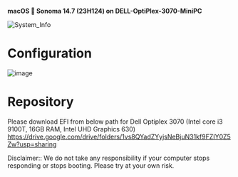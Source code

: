 **macOS  Sonoma 14.7 (23H124) on DELL-OptiPlex-3070-MiniPC**

![System_Info](https://github.com/user-attachments/assets/b30d94f2-b9e6-4c81-be38-1093f3225365)

Configuration
=============

![image](https://github.com/user-attachments/assets/d8a076a6-1393-4b36-a851-8793b20396e7)


Repository
==========
Please download EFI from below path for Dell Optiplex 3070 (Intel core i3 9100T, 16GB RAM, Intel UHD Graphics 630)
https://drive.google.com/drive/folders/1vs8QYadZYyjsNeBjuN31kf9FZIY0Z5Zw?usp=sharing

Disclaimer:: We do not take any responsibility if your computer stops responding or stops booting. Please try at your own risk.
